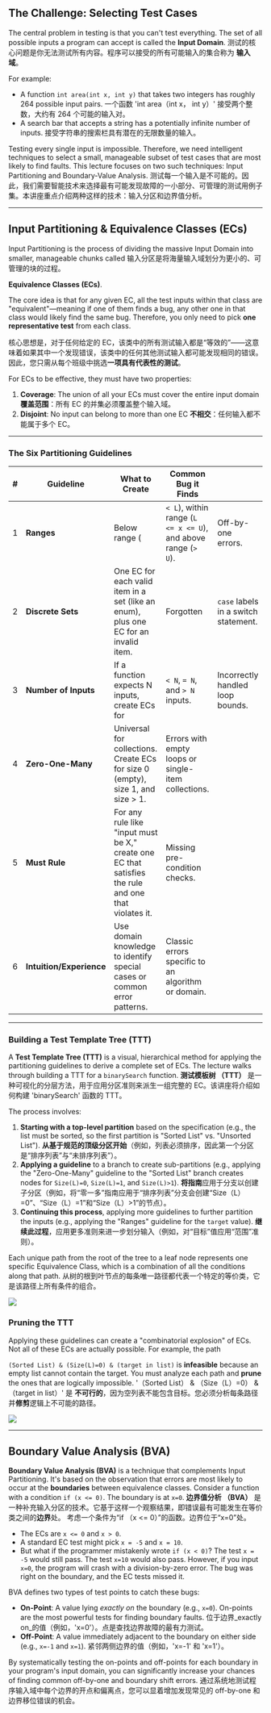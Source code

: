 ## The Challenge: Selecting Test Cases

The central problem in testing is that you can't test everything. The set of all possible inputs a program can accept is called the **Input Domain**.
测试的核心问题是你无法测试所有内容。程序可以接受的所有可能输入的集合称为 **输入域**。

For example:

- A function
    `int area(int x, int y)` that takes two integers has roughly 264 possible input pairs.
    一个函数 'int area（int x， int y）' 接受两个整数，大约有 264 个可能的输入对。
- A search bar that accepts a string has a potentially infinite number of inputs.
  接受字符串的搜索栏具有潜在的无限数量的输入。

Testing every single input is impossible. Therefore, we need intelligent techniques to select a small, manageable subset of test cases that are most likely to find faults. This lecture focuses on two such techniques: Input Partitioning and Boundary-Value Analysis.
测试每一个输入是不可能的。因此，我们需要智能技术来选择最有可能发现故障的一小部分、可管理的测试用例子集。本讲座重点介绍两种这样的技术：输入分区和边界值分析。

---

## Input Partitioning & Equivalence Classes (ECs)

Input Partitioning is the process of dividing the massive Input Domain into smaller, manageable chunks called 输入分区是将海量输入域划分为更小的、可管理的块的过程。

**Equivalence Classes (ECs)**.

The core idea is that for any given EC, all the test inputs within that class are "equivalent"—meaning if one of them finds a bug, any other one in that class would likely find the same bug. Therefore, you only need to pick **one representative test** from each class.

核心思想是，对于任何给定的 EC，该类中的所有测试输入都是“等效的”——这意味着如果其中一个发现错误，该类中的任何其他测试输入都可能发现相同的错误。因此，您只需从每个班级中挑选**一项具有代表性的测试**。

For ECs to be effective, they must have two properties:

1. **Coverage**: The union of all your ECs must cover the entire input domain
    **覆盖范围**：所有 EC 的并集必须覆盖整个输入域。
2. **Disjoint**: No input can belong to more than one EC
   **不相交**：任何输入都不能属于多个 EC。

---

### The Six Partitioning Guidelines

| #   | Guideline                | What to Create                                                                                       | Common Bug it Finds                                            |                                      |
| --- | ------------------------ | ---------------------------------------------------------------------------------------------------- | -------------------------------------------------------------- | ------------------------------------ |
| 1   | **Ranges**               | Below range (                                                                                        | `< L`), within range (`L <= x <= U`), and above range (`> U`). | Off-by-one errors.                   |
| 2   | **Discrete Sets**        | One EC for each valid item in a set (like an enum), plus one EC for an invalid item.                 | Forgotten                                                      | `case` labels in a switch statement. |
| 3   | **Number of Inputs**     | If a function expects N inputs, create ECs for                                                       | `< N`, `= N`, and `> N` inputs.                                | Incorrectly handled loop bounds.     |
| 4   | **Zero-One-Many**        | Universal for collections. Create ECs for size 0 (empty), size 1, and size > 1.                      | Errors with empty loops or single-item collections.            |                                      |
| 5   | **Must Rule**            | For any rule like "input must be X," create one EC that satisfies the rule and one that violates it. | Missing pre-condition checks.                                  |                                      |
| 6   | **Intuition/Experience** | Use domain knowledge to identify special cases or common error patterns.                             | Classic errors specific to an algorithm or domain.             |                                      |


---

### Building a Test Template Tree (TTT)

A **Test Template Tree (TTT)** is a visual, hierarchical method for applying the partitioning guidelines to derive a complete set of ECs. The lecture walks through building a TTT for a `binarySearch` function.
**测试模板树 （TTT）** 是一种可视化的分层方法，用于应用分区准则来派生一组完整的 EC。该讲座将介绍如何构建 'binarySearch' 函数的 TTT。

The process involves:

1. **Starting with a top-level partition** based on the specification (e.g., the list must be sorted, so the first partition is "Sorted List" vs. "Unsorted List").
   **从基于规范的顶级分区开始**（例如，列表必须排序，因此第一个分区是“排序列表”与“未排序列表”）。
2. **Applying a guideline** to a branch to create sub-partitions (e.g., applying the "Zero-One-Many" guideline to the "Sorted List" branch creates nodes for `Size(L)=0`, `Size(L)=1`, and `Size(L)>1`).
   **将指南**应用于分支以创建子分区（例如，将“零一多”指南应用于“排序列表”分支会创建“Size（L）=0”、“Size（L）=1”和“Size（L）>1”的节点）。
3. **Continuing this process**, applying more guidelines to further partition the inputs (e.g., applying the "Ranges" guideline for the `target` value).
   **继续此过程**，应用更多准则来进一步划分输入（例如，对“目标”值应用“范围”准则）。

Each unique path from the root of the tree to a leaf node represents one specific Equivalence Class, which is a combination of all the conditions along that path.
从树的根到叶节点的每条唯一路径都代表一个特定的等价类，它是该路径上所有条件的组合。

![](images/Pasted%20image%2020250926142056.png)
### Pruning the TTT

Applying these guidelines can create a "combinatorial explosion" of ECs. Not all of these ECs are actually possible. For example, the path

`(Sorted List) & (Size(L)=0) & (target in list)` is **infeasible** because an empty list cannot contain the target. You must analyze each path and **prune** the ones that are logically impossible.
'（Sorted List） & （Size（L）=0） & （target in list）' 是 **不可行的**，因为空列表不能包含目标。您必须分析每条路径并**修剪**逻辑上不可能的路径。


![](images/Pasted%20image%2020250926141941.png)


---

## Boundary Value Analysis (BVA)

**Boundary Value Analysis (BVA)** is a technique that complements Input Partitioning. It's based on the observation that errors are most likely to occur at the **boundaries** between equivalence classes.
Consider a function with a condition `if (x <= 0)`. The boundary is at `x=0`.
**边界值分析 （BVA）** 是一种补充输入分区的技术。它基于这样一个观察结果，即错误最有可能发生在等价类之间的**边界**处。 考虑一个条件为“if （x <= 0）”的函数。边界位于“x=0”处。

- The ECs are `x <= 0` and `x > 0`.
- A standard EC test might pick `x = -5` and `x = 10`.
- But what if the programmer mistakenly wrote `if (x < 0)`? The test `x = -5` would still pass. The test `x=10` would also pass. However, if you input `x=0`, the program will crash with a division-by-zero error. The bug was right on the boundary, and the EC tests missed it.

BVA defines two types of test points to catch these bugs:

- **On-Point**: A value lying _exactly on_ the boundary (e.g., `x=0`). On-points are the most powerful tests for finding boundary faults. 位于边界_exactly on_的值（例如，'x=0'）。点是查找边界故障的最有力测试。
- **Off-Point**: A value immediately adjacent to the boundary on either side (e.g., `x=-1` and `x=1`).
  紧邻两侧边界的值（例如，'x=-1' 和 'x=1'）。

By systematically testing the on-points and off-points for each boundary in your program's input domain, you can significantly increase your chances of finding common off-by-one and boundary shift errors. 通过系统地测试程序输入域中每个边界的开点和偏离点，您可以显着增加发现常见的 off-by-one 和边界移位错误的机会。